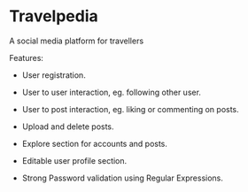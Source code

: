 # Travelpedia
A social media platform for travellers

Features:
  - User registration.

  - User to user interaction, eg. following other user.

  - User to post interaction, eg. liking or commenting on posts.

  - Upload and delete posts.

  - Explore section for accounts and posts.

  - Editable user profile section.
  
  - Strong Password validation using Regular Expressions.
  
